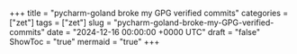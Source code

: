 +++
title = "pycharm-goland broke my GPG verified commits"
categories = ["zet"]
tags = ["zet"]
slug = "pycharm-goland-broke-my-GPG-verified-commits"
date = "2024-12-16 00:00:00 +0000 UTC"
draft = "false"
ShowToc = "true"
mermaid = "true"
+++

